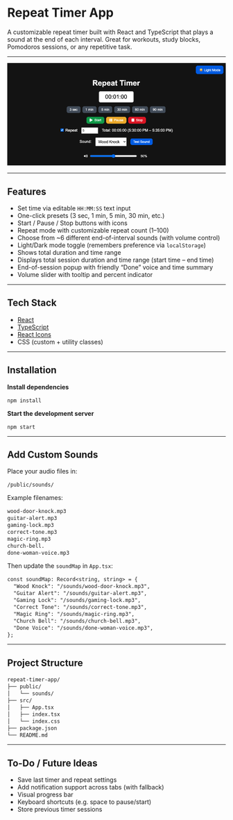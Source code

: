 # Repeat Timer App

A customizable repeat timer built with React and TypeScript that plays a sound at the end of each interval. Great for workouts, study blocks, Pomodoros sessions, or any repetitive task.

---

![Repeat Timer App Screenshot](./readme-screenshot.png)

---

## Features

- Set time via editable `HH:MM:SS` text input
- One-click presets (3 sec, 1 min, 5 min, 30 min, etc.)
- Start / Pause / Stop buttons with icons
- Repeat mode with customizable repeat count (1–100)
- Choose from ~6 different end-of-interval sounds (with volume control)
- Light/Dark mode toggle (remembers preference via `localStorage`)
- Shows total duration and time range 
- Displays total session duration and time range (start time – end time)
- End-of-session popup with friendly “Done” voice and time summary
- Volume slider with tooltip and percent indicator

---

## Tech Stack

- [React](https://reactjs.org/)
- [TypeScript](https://www.typescriptlang.org/)
- [React Icons](https://react-icons.github.io/react-icons/)
- CSS (custom + utility classes)

---

## Installation

**Install dependencies**

	npm install

**Start the development server**

	npm start

---

## Add Custom Sounds

Place your audio files in:

```
/public/sounds/
```

Example filenames:
```
wood-door-knock.mp3
guitar-alert.mp3
gaming-lock.mp3
correct-tone.mp3
magic-ring.mp3
church-bell.
done-woman-voice.mp3
```

Then update the `soundMap` in `App.tsx`:

```tsx
const soundMap: Record<string, string> = {
  "Wood Knock": "/sounds/wood-door-knock.mp3",
  "Guitar Alert": "/sounds/guitar-alert.mp3",
  "Gaming Lock": "/sounds/gaming-lock.mp3",
  "Correct Tone": "/sounds/correct-tone.mp3",
  "Magic Ring": "/sounds/magic-ring.mp3",
  "Church Bell": "/sounds/church-bell.mp3",
  "Done Voice": "/sounds/done-woman-voice.mp3",
};
```

---

## Project Structure

```
repeat-timer-app/
├── public/
│   └── sounds/
├── src/
│   ├── App.tsx
│   ├── index.tsx
│   └── index.css
├── package.json
└── README.md
```

---

## To-Do / Future Ideas

- Save last timer and repeat settings
- Add notification support across tabs (with fallback)
- Visual progress bar
- Keyboard shortcuts (e.g. space to pause/start)
- Store previous timer sessions